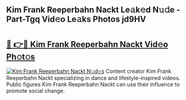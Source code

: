 ## Kim Frank Reeperbahn Nackt Le𝚊k𝚎d N𝚞𝚍e - Part-Tgq Vid𝚎o Le𝚊ks Photos jd9HV

# <h2><a href="http://fbaskjz.evod.top/?m=Kim+Frank+Reeperbahn+Nackt">🔗 👉🔴 Kim Frank Reeperbahn Nackt Vid𝚎o Ph𝚘t𝚘s</a></h2>

[![Kim Frank Reeperbahn Nackt N𝚞d𝚎s](https://i.imgur.com/8V9OHl7.gif)](http://fbaskjz.evod.top/?m=Kim+Frank+Reeperbahn+Nackt)
Content creator Kim Frank Reeperbahn Nackt specializing in dance and lifestyle-inspired videos. Public figures Kim Frank Reeperbahn Nackt can use their influence to promote social change. 
